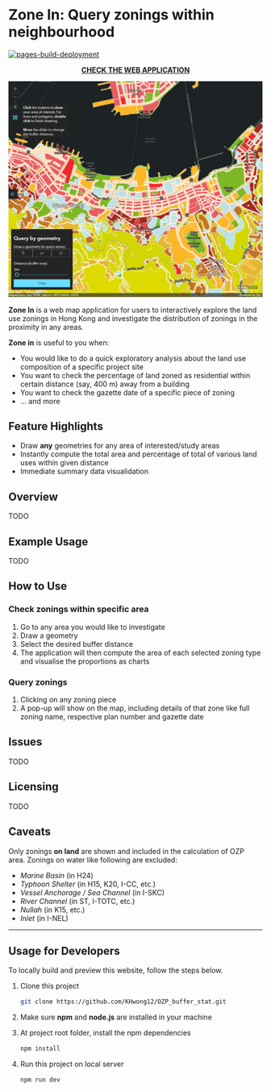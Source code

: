# Zone In: Query zonings within neighbourhood

[![pages-build-deployment](https://github.com/KHwong12/OZP_buffer_stat/actions/workflows/pages/pages-build-deployment/badge.svg)](https://github.com/KHwong12/OZP_buffer_stat/actions/workflows/pages/pages-build-deployment)

<p align="center">
  <a href='https://khwong12.github.io/OZP_buffer_stat/'>
    <b>CHECK THE WEB APPLICATION</b>
  </a>
</p>

[![](fig/overview.png)](https://khwong12.github.io/OZP_buffer_stat/)

**Zone In** is a web map application for users to interactively explore the land use zonings in Hong Kong and investigate the distribution of zonings in the proximity in any areas.

**Zone in** is useful to you when:

- You would like to do a quick exploratory analysis about the land use composition of a specific project site
- You want to check the percentage of land zoned as residential within certain distance (say, 400 m) away from a building
- You want to check the gazette date of a specific piece of zoning
- ... and more

## Feature Highlights

- Draw **any** geometries for any area of interested/study areas
- Instantly compute the total area and percentage of total of various land uses within given distance
- Immediate summary data visualidation

## Overview

TODO

## Example Usage

TODO

## How to Use

### Check zonings within specific area

1. Go to any area you would like to investigate
1. Draw a geometry
1. Select the desired buffer distance
1. The application will then compute the area of each selected zoning type and visualise the proportions as charts

### Query zonings

1. Clicking on any zoning piece
1. A pop-up will show on the map, including details of that zone like full zoning name, respective plan number and gazette date

## Issues

TODO

## Licensing

TODO

## Caveats

Only zonings **on land** are shown and included in the calculation of OZP area. Zonings on water like following are excluded:

- *Marine Basin* (in H24)
- *Typhoon Shelter* (in H15, K20, I-CC, etc.)
- *Vessel Anchorage / Sea Channel* (in I-SKC)
- *River Channel* (in ST, I-TOTC, etc.)
- *Nullah* (in K15, etc.)
- *Inlet* (in I-NEL)

---

## Usage for Developers

To locally build and preview this website, follow the steps below.

1. Clone this project
    ```sh
    git clone https://github.com/KHwong12/OZP_buffer_stat.git
    ```

2. Make sure **npm** and **node.js** are installed in your machine

3. At project root folder, install the npm dependencies
    ```sh
    npm install
    ```

4. Run this project on local server
   ```sh
   npm run dev
   ```
